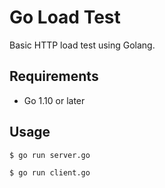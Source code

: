 # Go Load Test

Basic HTTP load test using Golang.

## Requirements
* Go 1.10 or later

## Usage 

`$ go run server.go`

`$ go run client.go`
